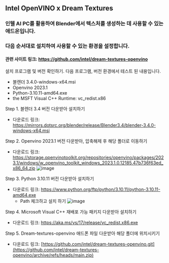 ## Intel OpenVINO x Dream Textures
### 인텔 AI PC를 활용하여 Blender에서 텍스처를 생성하는 데 사용할 수 있는 애드온입니다.
### 다음 순서대로 설치하여 사용할 수 있는 환경을 설정합니다. 
#### 관련 사이트 링크: https://github.com/intel/dream-textures-openvino

설치 프로그램 및 버전 확인하기. 다음 프로그램, 버전 환경에서 테스트 된 내용입니다.
- 블렌더 3.4.0-windows-x64.msi
- Openvino 2023.1
- Python-3.10.11-amd64.exe
- the MSFT Visual C++ Runtime: vc_redist.x86


Step 1. 블렌더 3.4 버전 다운받아 설치하기
- 다운로드 링크: https://mirrors.dotsrc.org/blender/release/Blender3.4/blender-3.4.0-windows-x64.msi

Step 2. Openvino 2023.1 버전 다운받아, 압축해제 후 해당 폴더로 이동하기
- 다운로드 링크: https://storage.openvinotoolkit.org/repositories/openvino/packages/2023.1/windows/w_openvino_toolkit_windows_2023.1.0.12185.47b736f63ed_x86_64.zip
![image](https://github.com/user-attachments/assets/512cba38-01c2-47a8-9965-a3e38c8f8f07)

Step 3. Python 3.10.11 버전 다운받아 설치하기
- 다운로드 링크: https://www.python.org/ftp/python/3.10.11/python-3.10.11-amd64.exe
  * Path 체크하고 설치 하기
![image](https://github.com/user-attachments/assets/0b285b40-aab1-42db-bcc0-a23f66f552f8)

Step 4. Microsoft Visual C++ 재배포 가능 패키지 다운받아 설치하기
- 다운로드 링크: https://aka.ms/vs/17/release/vc_redist.x86.exe

Step 5. Dream-textures-openvino  애드폰 파일 다운받아 해당 폴더에 위치시키기
- 다운로드 링크: [https://github.com/intel/dream-textures-openvino.git](https://github.com/intel/dream-textures-openvino/archive/refs/heads/main.zip)


